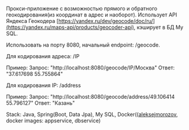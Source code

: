 Прокси-приложение с возможностью прямого и обратного геокодирования(из координат в адрес и наоборот).
Использует API Яндекса Геокодера [https://yandex.ru/dev/geocode/doc/ru/](https://yandex.ru/maps-api/products/geocoder-api), кэширует в БД My SQL.

Использовать на порту 8080, начальный endpoint: /geocode.

Для кодирования адреса: /IP

Пример: 
Запрос: "http://localhost:8080/geocode/IP/Москва"
Ответ: "37.617698 55.755864"

Для кодирования IP: /address

Пример: 
Запрос: "http://localhost:8080/geocode/address/49.106414 55.796127"
Ответ: "Казань"

Stack: Java, Spring(Boot, Data Jpa), My SQL, Docker(([aleksejmorozov](https://hub.docker.com/repositories/aleksejmorozov), docker images: appservice, dbservice)



